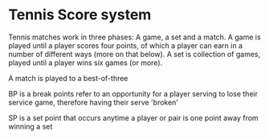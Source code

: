 # Tennis Score system 
Tennis matches work in three phases: A game, a set and a match. 
A game is played until a player scores four points, of which a player can earn in a number of different ways (more on that below). 
A set is collection of games, played until a player wins six games (or more). 

A match is played to a best-of-three 

BP is a break points refer to an opportunity for a player serving to lose their service game, therefore having their serve 'broken'

SP is a set point that occurs anytime a player or pair is one point away from winning a set
